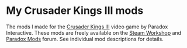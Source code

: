 # My Crusader Kings III mods

The mods I made for the [Crusader Kings III](https://en.wikipedia.org/wiki/Crusader_Kings_III) video game by Paradox Interactive. These mods are freely available on the [Steam Workshop](https://steamcommunity.com/workshop/filedetails/?id=2377759604) and [Paradox Mods](https://mods.paradoxplaza.com/authors/Zugidor) forum. See individual mod descriptions for details.
